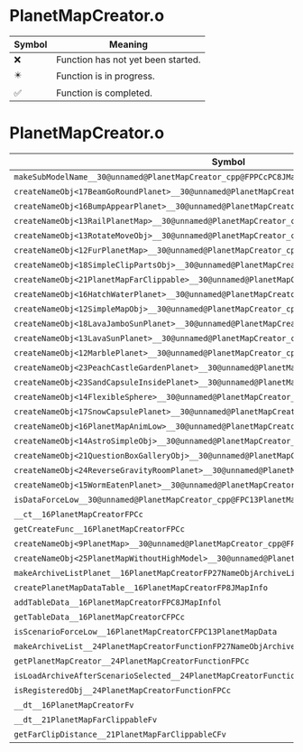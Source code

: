 # PlanetMapCreator.o
| Symbol | Meaning 
| ------------- | ------------- 
| :x: | Function has not yet been started. 
| :eight_pointed_black_star: | Function is in progress. 
| :white_check_mark: | Function is completed. 


# PlanetMapCreator.o
| Symbol | Decompiled? |
| ------------- | ------------- |
| `makeSubModelName__30@unnamed@PlanetMapCreator_cpp@FPPCcPC8JMapInfolPCcPCc` | :x: |
| `createNameObj<17BeamGoRoundPlanet>__30@unnamed@PlanetMapCreator_cpp@FPCc_P7NameObj` | :x: |
| `createNameObj<16BumpAppearPlanet>__30@unnamed@PlanetMapCreator_cpp@FPCc_P7NameObj` | :x: |
| `createNameObj<13RailPlanetMap>__30@unnamed@PlanetMapCreator_cpp@FPCc_P7NameObj` | :x: |
| `createNameObj<13RotateMoveObj>__30@unnamed@PlanetMapCreator_cpp@FPCc_P7NameObj` | :x: |
| `createNameObj<12FurPlanetMap>__30@unnamed@PlanetMapCreator_cpp@FPCc_P7NameObj` | :x: |
| `createNameObj<18SimpleClipPartsObj>__30@unnamed@PlanetMapCreator_cpp@FPCc_P7NameObj` | :x: |
| `createNameObj<21PlanetMapFarClippable>__30@unnamed@PlanetMapCreator_cpp@FPCc_P7NameObj` | :x: |
| `createNameObj<16HatchWaterPlanet>__30@unnamed@PlanetMapCreator_cpp@FPCc_P7NameObj` | :x: |
| `createNameObj<12SimpleMapObj>__30@unnamed@PlanetMapCreator_cpp@FPCc_P7NameObj` | :white_check_mark: |
| `createNameObj<18LavaJamboSunPlanet>__30@unnamed@PlanetMapCreator_cpp@FPCc_P7NameObj` | :x: |
| `createNameObj<13LavaSunPlanet>__30@unnamed@PlanetMapCreator_cpp@FPCc_P7NameObj` | :x: |
| `createNameObj<12MarblePlanet>__30@unnamed@PlanetMapCreator_cpp@FPCc_P7NameObj` | :x: |
| `createNameObj<23PeachCastleGardenPlanet>__30@unnamed@PlanetMapCreator_cpp@FPCc_P7NameObj` | :x: |
| `createNameObj<23SandCapsuleInsidePlanet>__30@unnamed@PlanetMapCreator_cpp@FPCc_P7NameObj` | :x: |
| `createNameObj<14FlexibleSphere>__30@unnamed@PlanetMapCreator_cpp@FPCc_P7NameObj` | :x: |
| `createNameObj<17SnowCapsulePlanet>__30@unnamed@PlanetMapCreator_cpp@FPCc_P7NameObj` | :x: |
| `createNameObj<16PlanetMapAnimLow>__30@unnamed@PlanetMapCreator_cpp@FPCc_P7NameObj` | :x: |
| `createNameObj<14AstroSimpleObj>__30@unnamed@PlanetMapCreator_cpp@FPCc_P7NameObj` | :x: |
| `createNameObj<21QuestionBoxGalleryObj>__30@unnamed@PlanetMapCreator_cpp@FPCc_P7NameObj` | :x: |
| `createNameObj<24ReverseGravityRoomPlanet>__30@unnamed@PlanetMapCreator_cpp@FPCc_P7NameObj` | :x: |
| `createNameObj<15WormEatenPlanet>__30@unnamed@PlanetMapCreator_cpp@FPCc_P7NameObj` | :x: |
| `isDataForceLow__30@unnamed@PlanetMapCreator_cpp@FPC13PlanetMapData` | :x: |
| `__ct__16PlanetMapCreatorFPCc` | :x: |
| `getCreateFunc__16PlanetMapCreatorFPCc` | :x: |
| `createNameObj<9PlanetMap>__30@unnamed@PlanetMapCreator_cpp@FPCc_P7NameObj` | :x: |
| `createNameObj<25PlanetMapWithoutHighModel>__30@unnamed@PlanetMapCreator_cpp@FPCc_P7NameObj` | :x: |
| `makeArchiveListPlanet__16PlanetMapCreatorFP27NameObjArchiveListCollectorRC12JMapInfoIterPCc` | :x: |
| `createPlanetMapDataTable__16PlanetMapCreatorFP8JMapInfo` | :white_check_mark: |
| `addTableData__16PlanetMapCreatorFPC8JMapInfol` | :white_check_mark: |
| `getTableData__16PlanetMapCreatorCFPCc` | :white_check_mark: |
| `isScenarioForceLow__16PlanetMapCreatorCFPC13PlanetMapData` | :white_check_mark: |
| `makeArchiveList__24PlanetMapCreatorFunctionFP27NameObjArchiveListCollectorRC12JMapInfoIterPCc` | :white_check_mark: |
| `getPlanetMapCreator__24PlanetMapCreatorFunctionFPCc` | :x: |
| `isLoadArchiveAfterScenarioSelected__24PlanetMapCreatorFunctionFPCc` | :white_check_mark: |
| `isRegisteredObj__24PlanetMapCreatorFunctionFPCc` | :white_check_mark: |
| `__dt__16PlanetMapCreatorFv` | :white_check_mark: |
| `__dt__21PlanetMapFarClippableFv` | :x: |
| `getFarClipDistance__21PlanetMapFarClippableCFv` | :x: |
